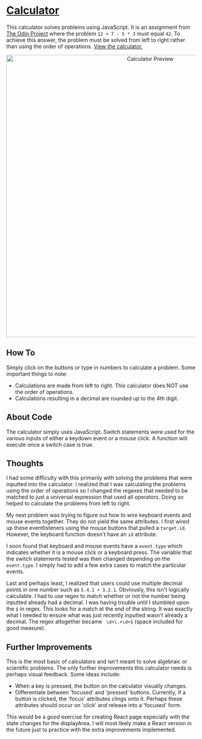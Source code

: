 # [Calculator](https://louvang.github.io/calculator/)

This calculator solves problems using JavaScript. It is an assignment from [The Odin Project](https://www.theodinproject.com/courses/foundations/lessons/calculator) where the problem `12 + 7 - 5 * 3` must equal `42`. To achieve this answer, the problem must be solved from left to right rather than using the order of operations. [View the calculator.](https://louvang.github.io/calculator/)

<p align="center"><a href="https://louvang.github.io/calculator/" target="_blank"><img src="https://louvang.github.io/calculator/img/preview.png" alt="Calculator Preview" width="750px" /></a></p>

## How To

Simply click on the buttons or type in numbers to calculate a problem. Some important things to note:

- Calculations are made from left to right. This calculator does NOT use the order of operations.
- Calculations resulting in a decimal are rounded up to the 4th digit.

## About Code

The calculator simply uses JavaScript. Switch statements were used for the various inputs of either a keydown event or a mouse click. A function will execute once a switch case is true.

## Thoughts

I had some difficulty with this primarily with solving the problems that were inputted into the calculator. I realized that I was calculating the problems using the order of operations so I changed the regexes that needed to be matched to just a universal expression that used all operators. Doing so helped to calculate the problems from left to right.

My next problem was trying to figure out how to wire keyboard events and mouse events together. They do not yield the same attributes. I first wired up these eventlisteners using the mouse buttons that pulled a `target.id`. However, the keyboard function doesn't have an `id` attribute.

I soon found that keyboard and mouse events have a `event.type` which indicates whether it is a mouse click or a keyboard press. The variable that the switch statements tested was then changed depending on the `event.type`. I simply had to add a few extra cases to match the particular events.

Last and perhaps least, I realized that users could use multiple decimal points in one number such as `5.4.1 + 3.2.1`. Obviously, this isn't logically calculable. I had to use regex to match whether or not the number being inputted already had a decimal. I was having trouble until I stumbled upon the `$` in regex. This looks for a match at the end of the string. It was exactly what I needed to ensure what was just recently inputted wasn't already a decimal. The regex altogether became ` \d+\.+\d+$` (space included for good measure).

## Further Improvements

This is the most basic of calculators and isn't meant to solve algebraic or scientific problems. The only further improvements this calculator needs is perhaps visual feedback. Some ideas include:

- When a key is pressed, the button on the calculator visually changes.
- Differentiate between 'focused' and 'pressed' buttons. Currently, if a button is clicked, the 'focus' attributes clings onto it. Perhaps these attributes should occur on 'click' and release into a 'focused' form.

This would be a good exercise for creating React page especially with the state changes for the displayArea. I will most likely make a React version in the future just to practice with the extra improvements implemented.
